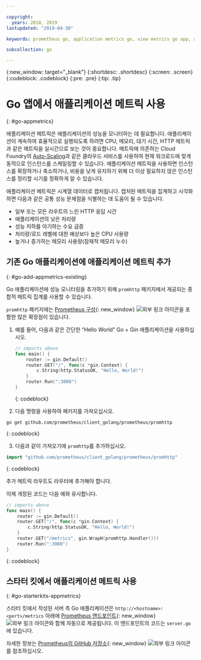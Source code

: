 ```yaml
---

copyright:
  years: 2018, 2019
lastupdated: "2019-04-30"

keywords: prometheus go, application metrics go, view metrics go app, add metrics go, promhttp go, autoscaling go

subcollection: go

---
```


{:new_window: target="_blank"}
{:shortdesc: .shortdesc}
{:screen: .screen}
{:codeblock: .codeblock}
{:pre: .pre}
{:tip: .tip}

# Go 앱에서 애플리케이션 메트릭 사용
{: #go-appmetrics}

애플리케이션 메트릭은 애플리케이션의 성능을 모니터하는 데 필요합니다. 애플리케이션이 계속하여 효율적으로 실행되도록 하려면 CPU, 메모리, 대기 시간, HTTP 메트릭과 같은 메트릭을 실시간으로 보는 것이 중요합니다. 메트릭에 의존하는 Cloud Foundry의 [Auto-Scaling](/docs/services/Auto-Scaling?topic=Auto-Scaling-get-started)과 같은 클라우드 서비스를 사용하여 현재 워크로드에 맞게 동적으로 인스턴스를 스케일링할 수 있습니다. 애플리케이션 메트릭을 사용하면 인스턴스를 확장하거나 축소하거나, 비용을 낮게 유지하기 위해 더 이상 필요하지 않은 인스턴스를 정리할 시기를 정확하게 알 수 있습니다.

애플리케이션 메트릭은 시계열 데이터로 캡처됩니다. 캡처된 메트릭을 집계하고 시각화하면 다음과 같은 공통 성능 문제점을 식별하는 데 도움이 될 수 있습니다.

* 일부 또는 모든 라우트의 느린 HTTP 응답 시간
* 애플리케이션의 낮은 처리량
* 성능 저하를 야기하는 수요 급증
* 처리량/로드 레벨에 대한 예상보다 높은 CPU 사용량
* 높거나 증가하는 메모리 사용량(잠재적 메모리 누수)

## 기존 Go 애플리케이션에 애플리케이션 메트릭 추가
{: #go-add-appmetrics-existing}

Go 애플리케이션에 성능 모니터링을 추가하기 위해 `promhttp` 패키지에서 제공되는 종합적 메트릭 집계를 사용할 수 있습니다.

`promhttp` 패키지에는 [Prometheus 구성](https://github.com/prometheus/client_golang){: new_window} ![외부 링크 아이콘](../icons/launch-glyph.svg "외부 링크 아이콘")을 포함한 많은 확장점이 있습니다.

1. 예를 들어, 다음과 같은 간단한 “Hello World” Go + Gin 애플리케이션을 사용하십시오.
    ```go
    // imports above
    func main() {
        router := gin.Default()
        router.GET("/", func(c *gin.Context) {
            c.String(http.StatusOK, "Hello, World!")
        }
        router.Run(":3000")
    }
    ```
    {: codeblock}

2. 다음 명령을 사용하여 패키지를 가져오십시오.
  ```
  go get github.com/prometheus/client_golang/prometheus/promhttp
  ```
  {: codeblock}

3. 다음과 같이 가져오기에 `promhttp`를 추가하십시오.
  ```go
  import "github.com/prometheus/client_golang/prometheus/promhttp"
  ```
  {: codeblock}

  추가 메트릭 라우트도 라우터에 추가해야 합니다.

  이제 개정된 코드는 다음 예와 유사합니다.
  ```go
  // imports above
  func main() {
      router := gin.Default()
      router.GET("/", func(c *gin.Context) {
          c.String(http.StatusOK, "Hello, World!")
      }
      router.GET("/metrics", gin.WrapH(promhttp.Handler()))
      router.Run(":3000")
  }
  ```
  {: codeblock}

## 스타터 킷에서 애플리케이션 메트릭 사용
{: #go-starterkits-appmetrics}

스타터 킷에서 작성된 서버 측 Go 애플리케이션은 `http://<hostname>:<port>/metrics` 아래에 [Prometheus 엔드포인트](https://prometheus.io/){: new_window} ![외부 링크 아이콘](../icons/launch-glyph.svg "외부 링크 아이콘")와 함께 자동으로 제공됩니다. 이 엔드포인트의 코드는 `server.go`에 있습니다.

자세한 정보는 [Prometheus의 GitHub 저장소](https://github.com/prometheus/client_golang/){: new_window} ![외부 링크 아이콘](../icons/launch-glyph.svg "외부 링크 아이콘")를 참조하십시오.
